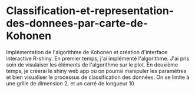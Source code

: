 # Classification-et-representation-des-donnees-par-carte-de-Kohonen
Implémentation de l'algorithme de Kohonen et création d'interface interactive R-shiny.
En premier temps, j'ai implémenté l'algorithme. J'ai pris soin de visulaiser les éléments de l'algorithme sur le plot.
En deuxième temps, je créerai le shiny web app où on pourrai manipuler les paramétres et bien visualiser le processus de classification des données.
On se limite à une grille de dimension 2, et un carré de longueur 10.

